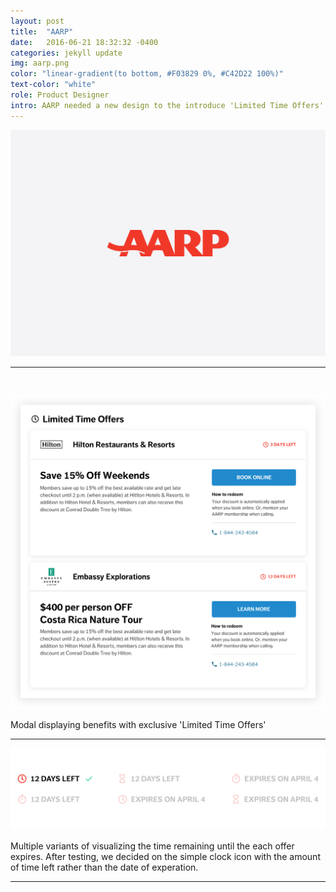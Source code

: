 ```yaml
---
layout: post
title:  "AARP"
date:   2016-06-21 18:32:32 -0400
categories: jekyll update
img: aarp.png
color: "linear-gradient(to bottom, #F03829 0%, #C42D22 100%)"
text-color: "white"
role: Product Designer
intro: AARP needed a new design to the introduce 'Limited Time Offers'. I worked closely with key stakeholders on the team to deliver the redesign to over 38 million members.
---
```


![aarp](/img/aarp-head.png)

<hr>

<br/>

![hand](/img/lto-desktop.png)

Modal displaying benefits with exclusive 'Limited Time Offers'

<hr>

![hand](/img/lto-time-remaining-tests.jpg)

Multiple variants of visualizing the time remaining until the each offer expires. After testing, we decided on the simple clock icon with the amount of time left rather than the date of experation.

<hr>
